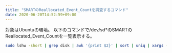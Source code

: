 ```yaml
---
title: "SMARTのReallocated_Event_Countを調査するコマンド"
date: 2020-06-20T14:52:59+09:00
---
```


対象はUbuntuの環境。
以下のコマンドで/dev/sd*のSMARTのReallocated_Event_Countを一覧表示する。

```sh
sudo lshw -short | grep disk | awk '{print $2}' | sort | uniq | xargs -L 1 -I {} sh -c "echo {} && sudo smartctl -A {} | grep 'Reallocated_Event_Count' | awk '{print \$2,\$10}'"
```
